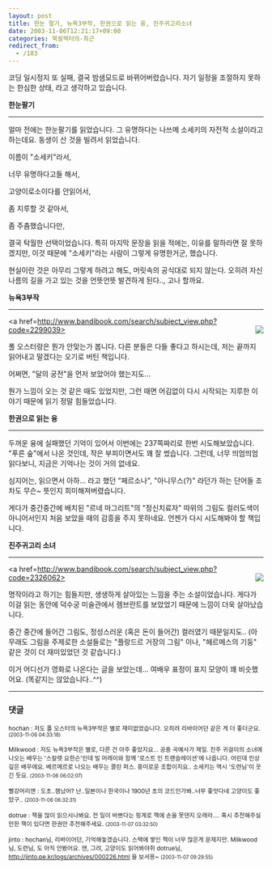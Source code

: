 ```yaml
---
layout: post
title: 한눈 팔기, 뉴욕3부작, 한권으로 읽는 융, 진주귀고리소녀
date: 2003-11-06T12:21:17+09:00
categories: 북컬렉터의-최근
redirect_from:
  - /183
---
```


코딩 일시정지 또 실패, 결국 밤샘모드로 바뀌어버렸습니다. 자기 일정을 조절하지 못하는 한심한 상태, 라고 생각하고 있습니다.

<B>한눈팔기</B>

------

얼마 전에는 한눈팔기를 읽었습니다. 그 유명하다는 나쓰메 소세키의 자전적 소설이라고 하는데요. 동생이 산 것을 빌려서 읽었습니다.

이름이 "소세키"라서,

너무 유명하다고들 해서,

고양이로소이다를 안읽어서,

좀 지루할 것 같아서,

좀 주춤했습니다만,

결국 탁월한 선택이었습니다. 특히 마지막 문장을 읽을 적에는, 이유를 말하라면 잘 못하겠지만, 이것 때문에 "소세키"라는 사람이 그렇게 유명한거군, 했습니다.

현실이란 것은 아무리 그렇게 하려고 해도, 머릿속의 공식대로 되지 않는다. 오히려 자신 나름의 길을 가고 있는 것을 언뜻언뜻 발견하게 된다.., 고나 할까요.

<B>뉴욕3부작</B>

----

<a href=http://www.bandibook.com/search/subject_view.php?code=2299039><img src=http://www.bandibook.com/largeimage/2299039.jpg align=right border=0></a>

폴 오스터랑은 뭔가 안맞는가 봅니다. 다른 분들은 다들 좋다고 하시는데, 저는 끝까지 읽어내고 말겠다는 오기로 버틴 책입니다.

어쩌면, "달의 궁전"을 먼저 보았어야 했는지도...

뭔가 느낌이 오는 것 같은 때도 있었지만, 그런 때면 어김없이 다시 시작되는 지루한 이야기 때문에 읽기 정말 힘들었습니다.

<B>한권으로 읽는 융</B>

----

두꺼운 융에 실패했던 기억이 있어서 이번에는 237쪽짜리로 한번 시도해보았습니다. "푸른 숲"에서 나온 것인데, 작은 부피이면서도 꽤 잘 썼습니다. 그런데, 너무 띄엄띄엄 읽다보니, 지금은 기억나는 것이 거의 없네요.

심지어는, 읽으면서 아하... 라고 했던 "페르소나", "아니무스(?)" 라던가 하는 단어들 조차도 무슨~ 뜻인지 희미해져버렸습니다.

게다가 중간중간에 배치된 "르네 마그리트"의 "정신치료자" 따위의 그림도 컬러도색이 아니어서인지 처음 보았을 때의 감흥을 주지 못하네요. 언젠가 다시 시도해봐야 할 책입니다.

<B>진주귀고리 소녀</B>

----

<a href=http://www.bandibook.com/search/subject_view.php?code=2326062><img src=http://www.bandibook.com/largeimage/2326062.jpg border=0 align=right></A>

명작이라고 하기는 힘들지만, 생생하게 살아있는 느낌을 주는 소설이었습니다. 게다가 이걸 읽는 동안에 덕수궁 미술관에서 렘브란트를 보았었기 때문에 느낌이 더욱 살아났습니다.

중간 중간에 들어간 그림도, 정성스러운 (혹은 돈이 들어간) 컬러였기 때문일지도.. (아무래도 그림을 주제로한 소설들로는 "플랑드르 거장의 그림" 이나, "헤르메스의 기둥" 같은 것이 더 재미있었던 것 같습니다.)

이거 어디선가 영화로 나온다는 글을 보았는데... 여배우 표정이 표지 모양이 꽤 비슷했어요. (똑같지는 않았습니다..^^)

* * *

### 댓글



<!--- cmt:396 --->
<!--- mail: --->
<!--- parent:0 --->

<small class=comment>hochan : 저도 폴 오스터의 뉴욕3부작은 별로 재미없었습니다. 오히려 리바이어던 같은 게 더 좋더군요. <small>(2003-11-06 04:33:18)</small></small>


<!--- cmt:397 --->
<!--- mail: --->
<!--- parent:0 --->

<small class=comment>Milkwood : 저도 뉴욕3부작은 별로, 다른 건 아주 좋았지요... 공중 곡예사가 제일.  진주 귀걸이의 소녀에 나오는 배우는 '스칼렛 요한슨'인데 빌 머레이와 함께 '로스트 인 트랜슬레이션'에 나옵니다. 어린데 인상깊은 배우에요. 베르메르로 나오는 배우는 콜린 퍼스. 흥미로운 조합이지요.. 소세키는 역시 '도련님'이 웃긴 듯요. <small>(2003-11-06 06:02:07)</small></small>


<!--- cmt:398 --->
<!--- mail: --->
<!--- parent:0 --->

<small class=comment>빨강머리앤 : 도초..잼났어? 난..일본이나 한국이나 1900년 초의 코드인가봐..너무 좋앗다네 고양이도 좋았구.. <small>(2003-11-06 06:32:31)</small></small>


<!--- cmt:399 --->
<!--- mail: --->
<!--- parent:0 --->

<small class=comment>dotrue : 책을 많이 읽으시나봐요. 전 일이 바쁘다는 핑계로 책에 손을 못댄지 오래라.... 혹시 추천해주실만한 책이 있다면 한권만 추천해주세요. <small>(2003-11-07 03:32:50)</small></small>


<!--- cmt:400 --->
<!--- mail: --->
<!--- parent:0 --->

<small class=comment>jinto : hochan님, 리바이어던, 기억해놓겠습니다. 스택에 쌓인 책이 너무 많은게 문제지만. Milkwood님, 도련님, 도 아직 안봤어요. 앤, 그려, 고양이도 읽어봐야쥐 dotrue님, http://jinto.pe.kr/logs/archives/000226.html 을 보셔용~ <small>(2003-11-07 09:29:55)</small></small>

